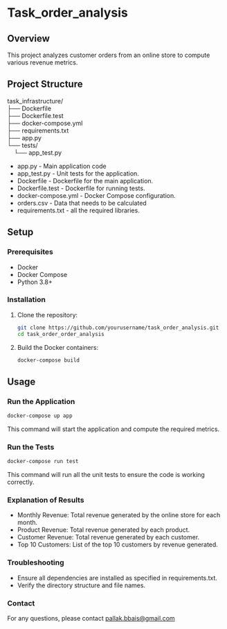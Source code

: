 # Task_order_analysis
## Overview
This project analyzes customer orders from an online store to compute various revenue metrics.
## Project Structure
task_infrastructure/ <br>
├── Dockerfile<br>
├── Dockerfile.test<br>
├── docker-compose.yml<br>
├── requirements.txt<br>
├── app.py<br>
└── tests/<br>
&nbsp; &nbsp; └── app_test.py<br>
- app.py - Main application code <br>
- app_test.py - Unit tests for the application.<br>
- Dockerfile - Dockerfile for the main application. <br>
- Dockerfile.test - Dockerfile for running tests.<br>
- docker-compose.yml - Docker Compose configuration. <br>
- orders.csv - Data that needs to be calculated <br>
- requirements.txt - all the required libraries. <br>

## Setup
### Prerequisites
- Docker
- Docker Compose
- Python 3.8+
### Installation
1. Clone the repository:
    ```sh
    git clone https://github.com/yourusername/task_order_analysis.git
    cd task_order_order_analysis
    ```

2. Build the Docker containers:
    ```sh
    docker-compose build
    ```

## Usage

### Run the Application
```sh
docker-compose up app
```
This command will start the application and compute the required metrics.
### Run the Tests
```sh
docker-compose run test
```
This command will run all the unit tests to ensure the code is working correctly.

### Explanation of Results
- Monthly Revenue: Total revenue generated by the online store for each month.
- Product Revenue: Total revenue generated by each product.
- Customer Revenue: Total revenue generated by each customer.
- Top 10 Customers: List of the top 10 customers by revenue generated.
### Troubleshooting
- Ensure all dependencies are installed as specified in requirements.txt.
- Verify the directory structure and file names.
### Contact
For any questions, please contact pallak.bbais@gmail.com
 













